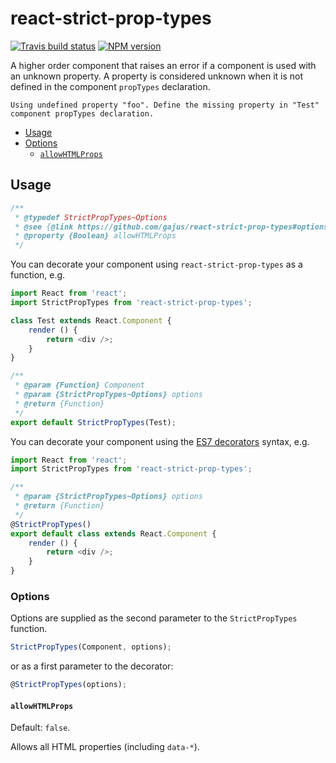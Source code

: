 # react-strict-prop-types

[![Travis build status](http://img.shields.io/travis/gajus/react-strict-prop-types/master.svg?style=flat)](https://travis-ci.org/gajus/react-strict-prop-types)
[![NPM version](http://img.shields.io/npm/v/react-strict-prop-types.svg?style=flat)](https://www.npmjs.org/package/react-strict-prop-types)

A higher order component that raises an error if a component is used with an unknown property. A property is considered unknown when it is not defined in the component `propTypes` declaration.

```
Using undefined property "foo". Define the missing property in "Test" component propTypes declaration.
```

- [Usage](#usage)
- [Options](#options)
    - [`allowHTMLProps`](#allowhtmlprops)

## Usage

```js
/**
 * @typedef StrictPropTypes~Options
 * @see {@link https://github.com/gajus/react-strict-prop-types#options}
 * @property {Boolean} allowHTMLProps
 */
```

You can decorate your component using `react-strict-prop-types` as a function, e.g.

```js
import React from 'react';
import StrictPropTypes from 'react-strict-prop-types';

class Test extends React.Component {
    render () {
        return <div />;
    }
}

/**
 * @param {Function} Component
 * @param {StrictPropTypes~Options} options
 * @return {Function}
 */
export default StrictPropTypes(Test);
```

You can decorate your component using the [ES7 decorators](https://github.com/wycats/javascript-decorators) syntax, e.g.

```js
import React from 'react';
import StrictPropTypes from 'react-strict-prop-types';

/**
 * @param {StrictPropTypes~Options} options
 * @return {Function}
 */
@StrictPropTypes()
export default class extends React.Component {
    render () {
        return <div />;
    }
}
```

### Options

Options are supplied as the second parameter to the `StrictPropTypes` function.

```js
StrictPropTypes(Component, options);
```

or as a first parameter to the decorator:

```js
@StrictPropTypes(options);
```

#### `allowHTMLProps`

Default: `false`.

Allows all HTML properties (including `data-*`).
